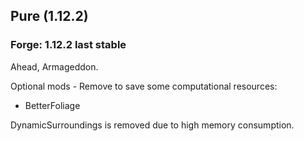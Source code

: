 ## Pure (1.12.2)
### Forge: 1.12.2 last stable  
Ahead, Armageddon.  

Optional mods - Remove to save some computational resources:
* BetterFoliage  
  
DynamicSurroundings is removed due to high memory consumption.
